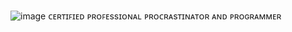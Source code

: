 ![image](https://github.com/PeterFishmann/Profile-Preview/blob/main/hacker.gif)
ᴄᴇʀᴛɪꜰɪᴇᴅ ᴘʀᴏꜰᴇssɪᴏɴᴀʟ ᴘʀᴏᴄʀᴀsᴛɪɴᴀᴛᴏʀ ᴀɴᴅ ᴘʀᴏɢʀᴀᴍᴍᴇʀ
